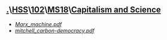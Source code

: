 ## [.](..\..\..\..)\\[HSS](..\..\..)\\[102](..\..)\\[MS18](..)\\[Capitalism and Science]()
- [_Marx_machine.pdf_](Marx_machine.pdf)
- [_mitchell_carbon-democracy.pdf_](mitchell_carbon-democracy.pdf)
